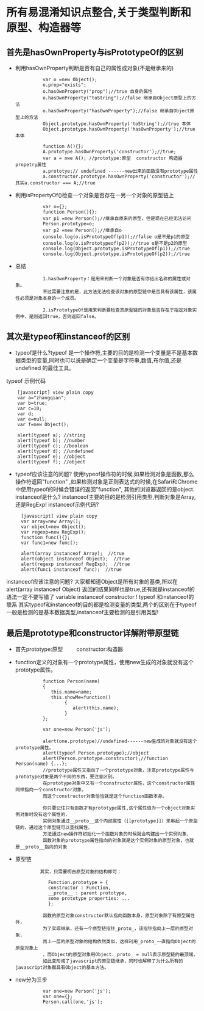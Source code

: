 # 所有易混淆知识点整合,关于类型判断和原型、构造器等 # 

## 首先是hasOwnProperty与isPrototypeOf的区别 ##

- 利用hasOwnProperty判断是否有自己的属性或对象(不是继承来的)

                var o =new Object();
                o.prop="exists";
                o.hasOwnProperty("prop");//true 自身的属性
                o.hasOwnProperty("toString");//false 继承自Object原型上的方法
                o.hasOwnProperty("hasOwnProperty");//false 继承自Object原型上的方法
                Object.prototype.hasOwnProperty('toString');//true 本体
                Object.prototype.hasOwnProperty('hasOwnProperty');//true 本体
                
                function A(){};
                A.prototype.hasOwnProperty('constructor');//true;
                var a = nwe A(); //prototype:原型  constructor 构造器  propetry属性
                a.prototye;// undefined ------new出来的函数没有prototype属性               
                a.constructor.prototype.hasOwnProperty('constructor');//其实a.constructor === A;//true

- 利用isPropertyOf()检查一个对象是否存在一另一个对象的原型链上

                var o={};
                function Person(){};
                var p1 =new Person();//继承自原来的原型，但是现在已经无法访问
                Person.prototype=o;
                var p2 =new Person();//继承自o
                console.log(o.isPrototypeOf(p1));//false o是不是p1的原型
                console.log(o.isPrototypeof(p2));//true o是不是p2的原型
                console.log(Object.prototype.isPrototypeOf(p1));//true
                console.log(Object.prototype.isPrototypeOf(p2));//true
                
- 总结

                1.hasOwnProperty：是用来判断一个对象是否有你给出名称的属性或对象。
                不过需要注意的是，此方法无法检查该对象的原型链中是否具有该属性，该属性必须是对象本身的一个成员。
                
                2.isPrototypeOf是用来判断要检查其原型链的对象是否存在于指定对象实例中，是则返回true，否则返回false。
                
## 其次是typeof和instanceof的区别 ##

- typeof是什么?typeof 是一个操作符,主要的目的是检测一个变量是不是基本数据类型的变量,同时也可以说是确定一个变量是字符串,数值,布尔值,还是undefined
的最佳工具。

typeof 示例代码

        [javascript] view plain copy
        var a="zhangqian";  
        var b=true;  
        var c=10;  
        var d;  
        var e=null;  
        var f=new Object();  
  
        alert(typeof a); //string  
        alert(typeof b); //number  
        alert(typeof c); //boolean  
        alert(typeof d); //undefined  
        alert(typeof e); //object  
        alert(typeof f); //object  
        
- typeof应该注意的问题?
   使用typeof操作符的时候,如果检测对象是函数,那么操作符返回"function" ,如果检测对象是正则表达式的时候,在Safari和Chrome中使用typeof的时候会错误的返回"function",
其他的浏览器返回的是object.
instanceof是什么?
    instanceof主要的目的是检测引用类型,判断对象是Array,还是RegExp!
instanceof示例代码?
   
        [javascript] view plain copy
        var array=new Array();  
        var object=new Object();  
        var regexp=new RegExp();  
        function func(){};  
        var func1=new func();  

        alert(array instanceof Array);  //true  
        alert(object instanceof Object);  //true  
        alert(regexp instanceof RegExp);  //true  
        alert(func1 instanceof func);  //true  
        
instanceof应该注意的问题?
    大家都知道Object是所有对象的基类,所以在alert(array instanceof Object) 返回的结果同样也是true,还有就是instanceof的语法一定不要写错了 variable instanceof constructor !
typeof  和instanceof的联系
     其实typeof和instanceof的目的都是检测变量的类型,两个的区别在于typeof一般是检测的是基本数据类型,instanceof主要检测的是引用类型!
     
 ## 最后是prototype和constructor详解附带原型链 ##
 
- 首先prototype:原型 　　 constructor:构造器
- function定义的对象有一个prototype属性，使用new生成的对象就没有这个prototype属性。

                function Person(name)  
                {  
                   this.name=name;  
                   this.showMe=function()  
                        {  
                           alert(this.name);  
                        }  
                };  

                var one=new Person('js');  

                alert(one.prototype)//undefined------new生成的对象就没有这个prototype属性。
                alert(typeof Person.prototype);//object  
                alert(Person.prototype.constructor);//function Person(name) {...}; 
                //prototype属性又指向了一个prototype对象，注意prototype属性与prototype对象是两个不同的东西，要注意区别。
                在prototype对象中又有一个constructor属性，这个constructor属性同样指向一个constructor对象，
                而这个constructor对象恰恰就是这个function函数本身。
                
                你只要记住只有函数才有prototype属性,这个属性值为一个object对象实例对象时没有这个属性的，
                实例对象通过__proto__这个内部属性（[[prototype]]）来串起一个原型链的，通过这个原型链可以查找属性，
                方法通过new操作符初始化一个函数对象的时候就会构建出一个实例对象，
                函数对象的prototype属性指向的对象就是这个实例对象的原型对象，也就是__proto__指向的对象
                
- 原型链

               其实，只需要明白原型对象的结构即可：

                  Function.prototype = {
                  constructor : Function,
                  __proto__ : parent prototype,
                  some prototype properties: ...
                  };

                函数的原型对象constructor默认指向函数本身，原型对象除了有原型属性外，
                为了实现继承，还有一个原型链指针_proto_，该指针指向上一层的原型对象，
                而上一层的原型对象的结构依然类似，这样利用_proto_一直指向Object的原型对象上
                ，而Object的原型对象用Object._proto_ = null表示原型链的最顶端，
                如此变形成了javascript的原型链继承，同时也解释了为什么所有的javascript对象都具有Object的基本方法。

- new分为三步

                var one=new Person('js');
                var one={};  
                Person.call(one,'js');
